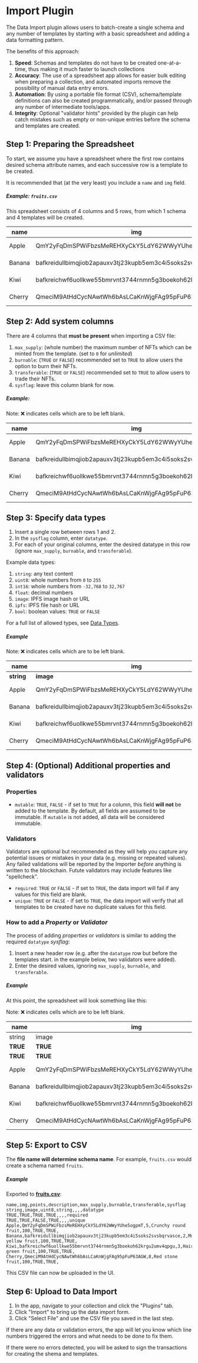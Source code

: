 # Import Plugin

The Data Import plugin allows users to batch-create a single schema and any
number of templates by starting with a basic spreadsheet and adding a data
formatting pattern.

The benefits of this approach:

1. **Speed**: Schemas and templates do not have to be created one-at-a-time,
   thus making it much faster to launch collections
2. **Accuracy**: The use of a spreadsheet app allows for easier bulk editing
   when preparing a collection, and automated imports remove the possibility
   of manual data entry errors.
3. **Automation**: By using a portable file format (CSV), schema/template
   definitions can also be created programmatically, and/or passed through
   any number of intermediate tools/apps.
4. **Integrity**: Optional "validator hints" provided by the plugin can help
   catch mistakes such as empty or non-unique entries before the schema and
   templates are created.

## Step 1: Preparing the Spreadsheet

To start, we assume you have a spreadsheet where the first row contains
desired schema attribute names, and each successive row is a template
to be created.

It is recommended that (at the very least) you include a `name` and `img` field.

##### Example: `fruits.csv`

This spreadsheet consists of 4 columns and 5 rows, from which 1 schema and 4
templates will be created.

| name   | img                                                         | points | description         |
| ------ | ----------------------------------------------------------- | ------ | ------------------- |
| Apple  | QmY2yFqDmSPWiFbzsMeREHXyCkY5LdY62WWyYUhe5ogpmT              | 5      | Crunchy round fruit |
| Banana | bafkreidullbimqjiob2apauxv3tj23kupb5em3c4i5soks2svsbqrvasce | 2      | Mushy yellow fruit  |
| Kiwi   | bafkreichwf6uollkwe55bmrvnt3744rnmn5g3boekoh62krgu2umv4qpgu | 3      | Hairy green fruit   |
| Cherry | QmeciM9AtHdCycNAwtWh6bAsLCaKnWjgFAg95pFuP63AGW              | 8      | Red stone fruit     |

## Step 2: Add system columns

There are 4 columns that **must be present** when importing a CSV file:

1. `max_supply`: (whole number) the maximum number of NFTs which can be minted
   from the template. (set to `0` for _unlimited_)
2. `burnable`: (`TRUE` or `FALSE`) recommended set to `TRUE` to allow
   users the option to burn their NFTs.
3. `transferable`: (`TRUE` or `FALSE`) recommended set to `TRUE` to allow users
   to trade their NFTs.
4. `sysflag`: leave this column blank for now.

##### Example:

Note: ❌ indicates cells which are to be left blank.

| name   | img                                                         | points | description         | **max_supply** | **burnable** | **transferable** | **sysflag** |
| ------ | ----------------------------------------------------------- | ------ | ------------------- | :------------: | :----------: | :--------------: | :---------: |
| Apple  | QmY2yFqDmSPWiFbzsMeREHXyCkY5LdY62WWyYUhe5ogpmT              | 5      | Crunchy round fruit |    **100**     |   **TRUE**   |     **TRUE**     |     ❌      |
| Banana | bafkreidullbimqjiob2apauxv3tj23kupb5em3c4i5soks2svsbqrvasce | 2      | Mushy yellow fruit  |    **100**     |   **TRUE**   |     **TRUE**     |     ❌      |
| Kiwi   | bafkreichwf6uollkwe55bmrvnt3744rnmn5g3boekoh62krgu2umv4qpgu | 3      | Hairy green fruit   |    **100**     |   **TRUE**   |     **TRUE**     |     ❌      |
| Cherry | QmeciM9AtHdCycNAwtWh6bAsLCaKnWjgFAg95pFuP63AGW              | 8      | Red stone fruit     |    **100**     |   **TRUE**   |     **TRUE**     |     ❌      |

## Step 3: Specify data types

1. Insert a single row between rows 1 and 2.
2. In the `sysflag` column, enter `datatype`.
3. For each of your original columns, enter the desired datatype in this row (ignore `max_supply`, `burnable`, and `transferable`).

Example data types:

1. `string`: any text content
2. `uint8`: whole numbers from `0` to `255`
3. `int16`: whole numbers from `-32,768` to `32,767`
4. `float`: decimal numbers
5. `image`: IPFS image hash or URL
6. `ipfs`: IPFS file hash or URL
7. `bool`: boolean values: `TRUE` or `FALSE`

For a full list of allowed types, see [Data Types](data-types.md).

##### Example

Note: ❌ indicates cells which are to be left blank.

| name       | img                                                         | points    | description         | max_supply | burnable | transferable |   sysflag    |
| ---------- | ----------------------------------------------------------- | --------- | ------------------- | :--------: | :------: | :----------: | :----------: |
| **string** | **image**                                                   | **uint8** | **string**          |     ❌     |    ❌    |      ❌      | **datatype** |
| Apple      | QmY2yFqDmSPWiFbzsMeREHXyCkY5LdY62WWyYUhe5ogpmT              | 5         | Crunchy round fruit |    100     |   TRUE   |     TRUE     |      ❌      |
| Banana     | bafkreidullbimqjiob2apauxv3tj23kupb5em3c4i5soks2svsbqrvasce | 2         | Mushy yellow fruit  |    100     |   TRUE   |     TRUE     |      ❌      |
| Kiwi       | bafkreichwf6uollkwe55bmrvnt3744rnmn5g3boekoh62krgu2umv4qpgu | 3         | Hairy green fruit   |    100     |   TRUE   |     TRUE     |      ❌      |
| Cherry     | QmeciM9AtHdCycNAwtWh6bAsLCaKnWjgFAg95pFuP63AGW              | 8         | Red stone fruit     |    100     |   TRUE   |     TRUE     |      ❌      |

## Step 4: (Optional) Additional properties and validators

### Properties

- `mutable`: `TRUE`, `FALSE` - if set to `TRUE` for a column, this field
  **will not** be added to the template. By default, all fields are assumed to
  be immutable. If `mutable` is not added, all data will be considered
  immutable.

### Validators

Validators are optional but recommended as they will help you capture any
potential issues or mistakes in your data (e.g. missing or repeated values).
Any failed validations will be reported by the Importer _before_ anything is
written to the blockchain.
Futute validators may include features like "spellcheck".

- `required`: `TRUE` or `FALSE` - if set to `TRUE`, the data import will fail
  if any values for this field are blank.
- `unique`: `TRUE` or `FALSE` - if set to `TRUE`, the data import will verify
  that all templates to be created have no duplicate values for this field.

### How to add a _Property_ or _Validator_

The process of adding _properties_ or _validators_ is similar to adding the
required `datatype` _sysflag_:

1. Insert a new header row (e.g. after the `datatype` row but before the
   templates start. in the example below, two validators were added).
2. Enter the desired values, ignoring `max_supply`, `burnable`, and `transferable`.

##### Example

At this point, the spreadsheet will look something like this:

Note: ❌ indicates cells which are to be left blank.

| name     | img                                                         | points    | description         | max_supply | burnable | transferable |   sysflag    |
| -------- | ----------------------------------------------------------- | --------- | ------------------- | :--------: | :------: | :----------: | :----------: |
| string   | image                                                       | uint8     | string              |     ❌     |    ❌    |      ❌      |   datatype   |
| **TRUE** | **TRUE**                                                    | **TRUE**  | **TRUE**            |     ❌     |    ❌    |      ❌      | **required** |
| **TRUE** | **TRUE**                                                    | **FALSE** | **TRUE**            |     ❌     |    ❌    |      ❌      |  **unique**  |
| Apple    | QmY2yFqDmSPWiFbzsMeREHXyCkY5LdY62WWyYUhe5ogpmT              | 5         | Crunchy round fruit |    100     |   TRUE   |     TRUE     |      ❌      |
| Banana   | bafkreidullbimqjiob2apauxv3tj23kupb5em3c4i5soks2svsbqrvasce | 2         | Mushy yellow fruit  |    100     |   TRUE   |     TRUE     |      ❌      |
| Kiwi     | bafkreichwf6uollkwe55bmrvnt3744rnmn5g3boekoh62krgu2umv4qpgu | 3         | Hairy green fruit   |    100     |   TRUE   |     TRUE     |      ❌      |
| Cherry   | QmeciM9AtHdCycNAwtWh6bAsLCaKnWjgFAg95pFuP63AGW              | 8         | Red stone fruit     |    100     |   TRUE   |     TRUE     |      ❌      |

## Step 5: Export to CSV

The **file name will determine schema name**. For example, `fruits.csv` would
create a schema named `fruits`.

##### Example

Exported to **[fruits.csv](plugin-import-sample/fruits.csv)**:

```
name,img,points,description,max_supply,burnable,transferable,sysflag
string,image,uint8,string,,,,datatype
TRUE,TRUE,TRUE,TRUE,,,,required
TRUE,TRUE,FALSE,TRUE,,,,unique
Apple,QmY2yFqDmSPWiFbzsMeREHXyCkY5LdY62WWyYUhe5ogpmT,5,Crunchy round fruit,100,TRUE,TRUE,
Banana,bafkreidullbimqjiob2apauxv3tj23kupb5em3c4i5soks2svsbqrvasce,2,Mushy yellow fruit,100,TRUE,TRUE,
Kiwi,bafkreichwf6uollkwe55bmrvnt3744rnmn5g3boekoh62krgu2umv4qpgu,3,Hairy green fruit,100,TRUE,TRUE,
Cherry,QmeciM9AtHdCycNAwtWh6bAsLCaKnWjgFAg95pFuP63AGW,8,Red stone fruit,100,TRUE,TRUE,
```

This CSV file can now be uploaded in the UI.

## Step 6: Upload to Data Import

1. In the app, navigate to your collection and click the "Plugins" tab.
2. Click "Import" to bring up the data import form.
3. Click "Select File" and use the CSV file you saved in the last step.

If there are any data or validation errors, the app will let you know which line numbers triggered the errors and what needs to be done to fix them.

If there were no errors detected, you will be asked to sign the transactions for creating the shema and templates.
